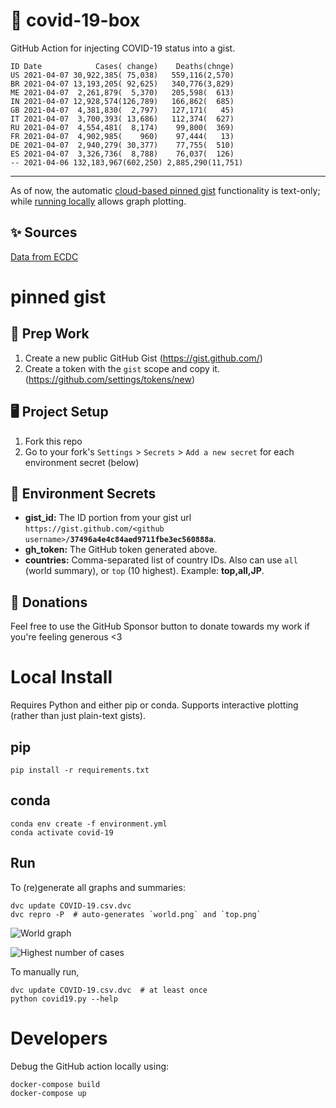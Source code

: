 # 🏥 covid-19-box

GitHub Action for injecting COVID-19 status into a gist.

```
ID Date            Cases( change)    Deaths(chnge)
US 2021-04-07 30,922,385( 75,038)   559,116(2,570)
BR 2021-04-07 13,193,205( 92,625)   340,776(3,829)
ME 2021-04-07  2,261,879(  5,370)   205,598(  613)
IN 2021-04-07 12,928,574(126,789)   166,862(  685)
GB 2021-04-07  4,381,830(  2,797)   127,171(   45)
IT 2021-04-07  3,700,393( 13,686)   112,374(  627)
RU 2021-04-07  4,554,481(  8,174)    99,800(  369)
FR 2021-04-07  4,902,985(    960)    97,444(   13)
DE 2021-04-07  2,940,279( 30,377)    77,755(  510)
ES 2021-04-07  3,326,736(  8,788)    76,037(  126)
-- 2021-04-06 132,183,967(602,250) 2,885,290(11,751)
```

---

As of now, the automatic [cloud-based pinned gist](#pinned-gist) functionality is text-only;
while [running locally](#local-install) allows graph plotting.

## ✨ Sources

[Data from ECDC](https://www.ecdc.europa.eu/en/publications-data/download-todays-data-geographic-distribution-covid-19-cases-worldwide)

# pinned gist

## 🎒 Prep Work
1. Create a new public GitHub Gist (https://gist.github.com/)
1. Create a token with the `gist` scope and copy it. (https://github.com/settings/tokens/new)

## 🖥 Project Setup
1. Fork this repo
1. Go to your fork's `Settings` > `Secrets` > `Add a new secret` for each environment secret (below)

## 🤫 Environment Secrets
- **gist_id:** The ID portion from your gist url `https://gist.github.com/<github username>/`**`37496a4e4c84aed9711fbe3ec560888a`**.
- **gh_token:** The GitHub token generated above.
- **countries:** Comma-separated list of country IDs. Also can use `all` (world summary), or `top` (10 highest). Example: **top,all,JP**.

## 💸 Donations

Feel free to use the GitHub Sponsor button to donate towards my work if you're feeling generous <3

# Local Install

Requires Python and either pip or conda. Supports interactive plotting (rather than just plain-text gists).

## pip

```
pip install -r requirements.txt
```

## conda

```
conda env create -f environment.yml
conda activate covid-19
```

## Run

To (re)generate all graphs and summaries:

```
dvc update COVID-19.csv.dvc
dvc repro -P  # auto-generates `world.png` and `top.png`
```

![World graph](world.png)

![Highest number of cases](top.png)

To manually run,

```
dvc update COVID-19.csv.dvc  # at least once
python covid19.py --help
```

# Developers

Debug the GitHub action locally using:

```
docker-compose build
docker-compose up
```
